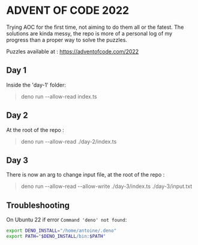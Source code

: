 # ADVENT OF CODE 2022

Trying AOC for the first time, not aiming to do them all or the fatest. The
solutions are kinda messy, the repo is more of a personal log of my progress
than a proper way to solve the puzzles.

Puzzles available at : https://adventofcode.com/2022

## Day 1

Inside the 'day-1' folder:

> deno run --allow-read index.ts

## Day 2

At the root of the repo :

> deno run --allow-read ./day-2/index.ts

## Day 3

There is now an arg to change input file, at the root of the repo :

> deno run --allow-read --allow-write ./day-3/index.ts ./day-3/input.txt

## Troubleshooting

On Ubuntu 22 if error `Command 'deno' not found`:

```bash
export DENO_INSTALL="/home/antoine/.deno"
export PATH="$DENO_INSTALL/bin:$PATH"
```
